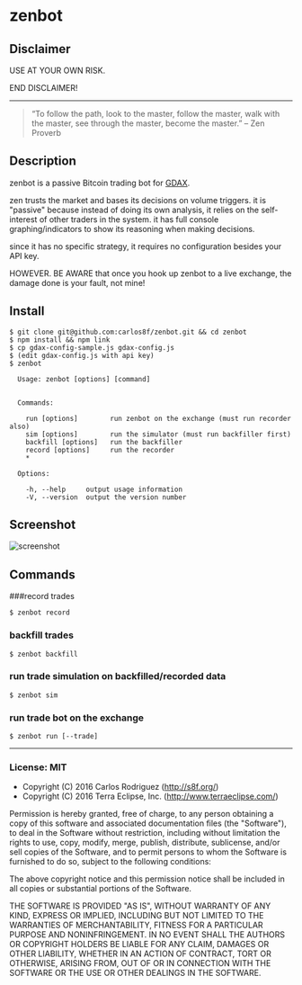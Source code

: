 # zenbot

## Disclaimer

USE AT YOUR OWN RISK.

END DISCLAIMER!

---

> “To follow the path, look to the master, follow the master, walk with the master, see through the master, become the master.”
> – Zen Proverb

## Description

zenbot is a passive Bitcoin trading bot for [GDAX](https://gdax.com/).

zen trusts the market and bases its decisions on volume triggers. it is "passive" because instead of doing its own analysis, it relies on the self-interest of other traders in the system. it has full console graphing/indicators to show its reasoning when making decisions.

since it has no specific strategy, it requires no configuration besides your API key.

HOWEVER. BE AWARE that once you hook up zenbot to a live exchange, the damage done is your fault, not mine!

## Install

```
$ git clone git@github.com:carlos8f/zenbot.git && cd zenbot
$ npm install && npm link
$ cp gdax-config-sample.js gdax-config.js
$ (edit gdax-config.js with api key)
$ zenbot

  Usage: zenbot [options] [command]


  Commands:

    run [options]        run zenbot on the exchange (must run recorder also)
    sim [options]        run the simulator (must run backfiller first)
    backfill [options]   run the backfiller
    record [options]     run the recorder
    *

  Options:

    -h, --help     output usage information
    -V, --version  output the version number
```

## Screenshot

![screenshot](https://cloud.githubusercontent.com/assets/106763/16441892/e791744c-3d82-11e6-834e-b566d498e7e9.png)

## Commands

###record trades

```
$ zenbot record
```

### backfill trades

```
$ zenbot backfill
```

### run trade simulation on backfilled/recorded data

```
$ zenbot sim
```

### run trade bot on the exchange

```
$ zenbot run [--trade]
```

- - -

### License: MIT

- Copyright (C) 2016 Carlos Rodriguez (http://s8f.org/)
- Copyright (C) 2016 Terra Eclipse, Inc. (http://www.terraeclipse.com/)

Permission is hereby granted, free of charge, to any person obtaining a copy
of this software and associated documentation files (the &quot;Software&quot;), to deal
in the Software without restriction, including without limitation the rights
to use, copy, modify, merge, publish, distribute, sublicense, and/or sell
copies of the Software, and to permit persons to whom the Software is furnished
to do so, subject to the following conditions:

The above copyright notice and this permission notice shall be included in
all copies or substantial portions of the Software.

THE SOFTWARE IS PROVIDED &quot;AS IS&quot;, WITHOUT WARRANTY OF ANY KIND, EXPRESS OR
IMPLIED, INCLUDING BUT NOT LIMITED TO THE WARRANTIES OF MERCHANTABILITY,
FITNESS FOR A PARTICULAR PURPOSE AND NONINFRINGEMENT. IN NO EVENT SHALL THE
AUTHORS OR COPYRIGHT HOLDERS BE LIABLE FOR ANY CLAIM, DAMAGES OR OTHER
LIABILITY, WHETHER IN AN ACTION OF CONTRACT, TORT OR OTHERWISE, ARISING FROM,
OUT OF OR IN CONNECTION WITH THE SOFTWARE OR THE USE OR OTHER DEALINGS IN THE
SOFTWARE.
